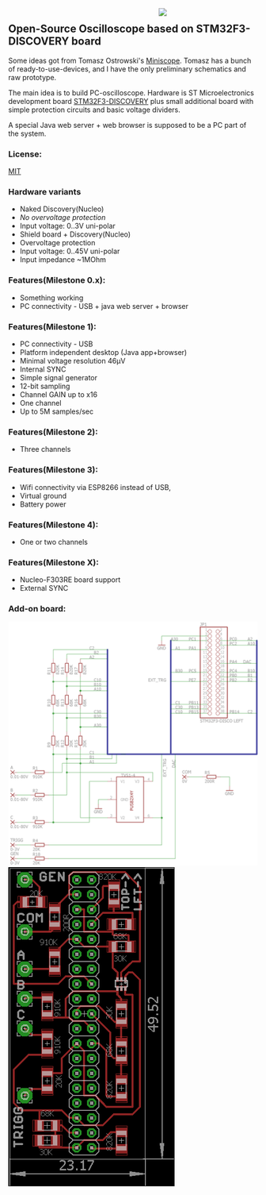 <img align="right" width="200" src="client/icon.png">

## Open-Source Oscilloscope based on STM32F3-DISCOVERY board

Some ideas got from Tomasz Ostrowski's [Miniscope](http://tomeko.net/miniscope_v4/index.php?lang=en).
Tomasz has a bunch of ready-to-use-devices, and I have the only preliminary schematics and raw prototype.

The main idea is to build PC-oscilloscope. Hardware is ST Microelectronics development board
[STM32F3-DISCOVERY](http://www.st.com/web/catalog/tools/FM116/SC959/SS1532/PF254044) plus small additional board with simple protection circuits and basic voltage dividers.

A special Java web server + web browser is supposed to be a PC part of the system.

### License:
[MIT](license.txt)

### Hardware variants
* Naked Discovery(Nucleo)
 * _No overvoltage protection_
 * Input voltage: 0..3V uni-polar
* Shield board + Discovery(Nucleo)
 * Overvoltage protection
 * Input voltage: 0..45V uni-polar
 * Input impedance ~1MOhm

### Features(Milestone 0.x):
* Something working 
* PC connectivity - USB + java web server + browser

### Features(Milestone 1):
* PC connectivity - USB
* Platform independent desktop (Java app+browser)
* Minimal voltage resolution 46&mu;V
* Internal SYNC
* Simple signal generator 
* 12-bit sampling
* Channel GAIN up to x16
* One channel
* Up to 5M samples/sec

### Features(Milestone 2):
* Three channels

### Features(Milestone 3):
* Wifi connectivity via ESP8266 instead of USB, 
* Virtual ground
* Battery power

### Features(Milestone 4):
* One or two channels

### Features(Milestone X):
* Nucleo-F303RE board support
* External SYNC

### Add-on board:
![Schematics](shematic_v1.png)
![Board](board_v1.png)
